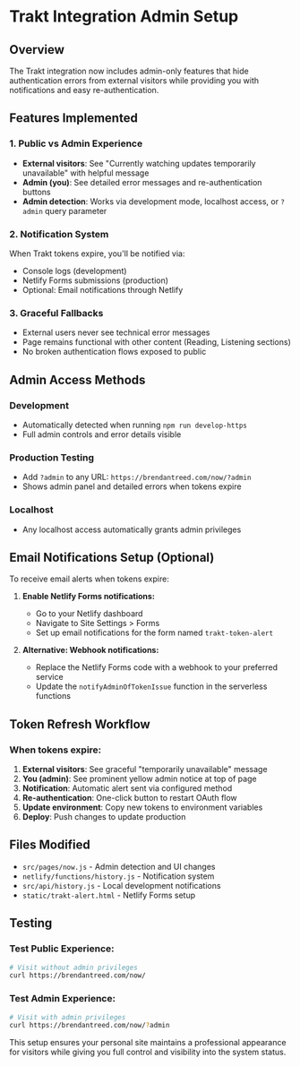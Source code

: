 # Trakt Integration Admin Setup

## Overview

The Trakt integration now includes admin-only features that hide authentication errors from external visitors while providing you with notifications and easy re-authentication.

## Features Implemented

### 1. **Public vs Admin Experience**

- **External visitors**: See "Currently watching updates temporarily unavailable" with helpful message
- **Admin (you)**: See detailed error messages and re-authentication buttons
- **Admin detection**: Works via development mode, localhost access, or `?admin` query parameter

### 2. **Notification System**

When Trakt tokens expire, you'll be notified via:

- Console logs (development)
- Netlify Forms submissions (production)
- Optional: Email notifications through Netlify

### 3. **Graceful Fallbacks**

- External users never see technical error messages
- Page remains functional with other content (Reading, Listening sections)
- No broken authentication flows exposed to public

## Admin Access Methods

### Development

- Automatically detected when running `npm run develop-https`
- Full admin controls and error details visible

### Production Testing

- Add `?admin` to any URL: `https://brendantreed.com/now/?admin`
- Shows admin panel and detailed errors when tokens expire

### Localhost

- Any localhost access automatically grants admin privileges

## Email Notifications Setup (Optional)

To receive email alerts when tokens expire:

1. **Enable Netlify Forms notifications:**
   - Go to your Netlify dashboard
   - Navigate to Site Settings > Forms
   - Set up email notifications for the form named `trakt-token-alert`

2. **Alternative: Webhook notifications:**
   - Replace the Netlify Forms code with a webhook to your preferred service
   - Update the `notifyAdminOfTokenIssue` function in the serverless functions

## Token Refresh Workflow

### When tokens expire:

1. **External visitors**: See graceful "temporarily unavailable" message
2. **You (admin)**: See prominent yellow admin notice at top of page
3. **Notification**: Automatic alert sent via configured method
4. **Re-authentication**: One-click button to restart OAuth flow
5. **Update environment**: Copy new tokens to environment variables
6. **Deploy**: Push changes to update production

## Files Modified

- `src/pages/now.js` - Admin detection and UI changes
- `netlify/functions/history.js` - Notification system
- `src/api/history.js` - Local development notifications
- `static/trakt-alert.html` - Netlify Forms setup

## Testing

### Test Public Experience:

```bash
# Visit without admin privileges
curl https://brendantreed.com/now/
```

### Test Admin Experience:

```bash
# Visit with admin privileges
curl https://brendantreed.com/now/?admin
```

This setup ensures your personal site maintains a professional appearance for visitors while giving you full control and visibility into the system status.
